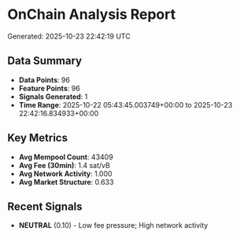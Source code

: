 # OnChain Analysis Report
Generated: 2025-10-23 22:42:19 UTC

## Data Summary
- **Data Points**: 96
- **Feature Points**: 96
- **Signals Generated**: 1
- **Time Range**: 2025-10-22 05:43:45.003749+00:00 to 2025-10-23 22:42:16.834933+00:00

## Key Metrics
- **Avg Mempool Count**: 43409
- **Avg Fee (30min)**: 1.4 sat/vB
- **Avg Network Activity**: 1.000
- **Avg Market Structure**: 0.633

## Recent Signals
- **NEUTRAL** (0.10) - Low fee pressure; High network activity
